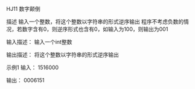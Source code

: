 HJ11 数字颠倒

描述
输入一个整数，将这个整数以字符串的形式逆序输出
程序不考虑负数的情况，若数字含有0，则逆序形式也含有0，如输入为100，则输出为001


输入描述：
输入一个int整数

输出描述：
将这个整数以字符串的形式逆序输出

示例1
输入：
1516000

输出：
0006151